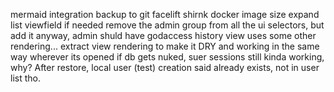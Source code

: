 mermaid integration
backup to git
facelift
shirnk docker image size
expand list viewfield if needed
remove the admin group from all the ui selectors, but add it anyway, admin shuld have godaccess
history view uses some other rendering... extract view rendering to make it DRY and working in the same way wherever its opened
if db gets nuked, suer sessions still kinda working, why?
After restore, local user (test) creation said already exists, not in user list tho.